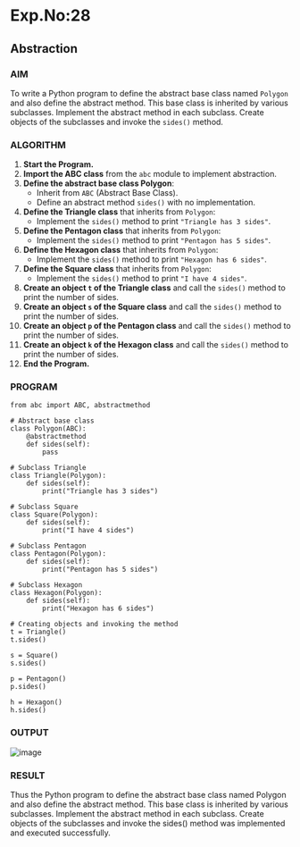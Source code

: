 # Exp.No:28  
## Abstraction

### AIM  
To write a Python program to define the abstract base class named `Polygon` and also define the abstract method. This base class is inherited by various subclasses. Implement the abstract method in each subclass. Create objects of the subclasses and invoke the `sides()` method.


### ALGORITHM

1. **Start the Program.**
2. **Import the ABC class** from the `abc` module to implement abstraction.
3. **Define the abstract base class Polygon**:
   - Inherit from `ABC` (Abstract Base Class).
   - Define an abstract method `sides()` with no implementation.
4. **Define the Triangle class** that inherits from `Polygon`:
   - Implement the `sides()` method to print `"Triangle has 3 sides"`.
5. **Define the Pentagon class** that inherits from `Polygon`:
   - Implement the `sides()` method to print `"Pentagon has 5 sides"`.
6. **Define the Hexagon class** that inherits from `Polygon`:
   - Implement the `sides()` method to print `"Hexagon has 6 sides"`.
7. **Define the Square class** that inherits from `Polygon`:
   - Implement the `sides()` method to print `"I have 4 sides"`.
8. **Create an object `t` of the Triangle class** and call the `sides()` method to print the number of sides.
9. **Create an object `s` of the Square class** and call the `sides()` method to print the number of sides.
10. **Create an object `p` of the Pentagon class** and call the `sides()` method to print the number of sides.
11. **Create an object `k` of the Hexagon class** and call the `sides()` method to print the number of sides.
12. **End the Program.**

### PROGRAM

```
from abc import ABC, abstractmethod

# Abstract base class
class Polygon(ABC):
    @abstractmethod
    def sides(self):
        pass

# Subclass Triangle
class Triangle(Polygon):
    def sides(self):
        print("Triangle has 3 sides")

# Subclass Square
class Square(Polygon):
    def sides(self):
        print("I have 4 sides")

# Subclass Pentagon
class Pentagon(Polygon):
    def sides(self):
        print("Pentagon has 5 sides")

# Subclass Hexagon
class Hexagon(Polygon):
    def sides(self):
        print("Hexagon has 6 sides")

# Creating objects and invoking the method
t = Triangle()
t.sides()

s = Square()
s.sides()

p = Pentagon()
p.sides()

h = Hexagon()
h.sides()

```

### OUTPUT
![image](https://github.com/user-attachments/assets/b5f44db6-ffe7-4c27-a5e0-a25a88bd9d21)


### RESULT
Thus the Python program to define the abstract base class named Polygon and also define the abstract method. This base class is inherited by various subclasses. Implement the abstract method in each subclass. Create objects of the subclasses and invoke the sides() method was implemented and executed successfully.
